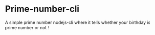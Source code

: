 # Prime-number-cli
A simple prime number nodejs-cli where it tells whether your birthday is prime number or not !
